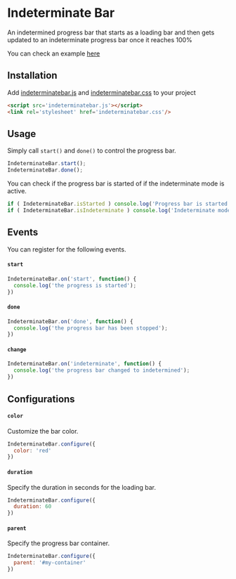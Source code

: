 # Indeterminate Bar

An indetermined progress bar that starts as a loading bar and then gets updated
to an indeterminate progress bar once it reaches 100%

You can check an example [here](https://erremauro.github.io/indeterminate-bar/)

## Installation

Add [indeterminatebar.js]() and [indeterminatebar.css]() to your project

```html
<script src='indeterminatebar.js'></script>
<link rel='stylesheet' href='indeterminatebar.css'/>
```

## Usage

Simply call `start()` and `done()` to control the progress bar.

```js
IndeterminateBar.start();
IndeterminateBar.done();
```

You can check if the progress bar is started of if the indeterminate mode is
active.

```js
if ( IndeterminateBar.isStarted ) console.log('Progress bar is started')
if ( IndeterminateBar.isIndeterminate ) console.log('Indeterminate mode active')
````

## Events

You can register for the following events.

#### `start`

```js
IndeterminateBar.on('start', function() {
  console.log('the progress is started');
})
```

#### `done`

```js
IndeterminateBar.on('done', function() {
  console.log('the progress bar has been stopped');
})
```

#### `change`

```js
IndeterminateBar.on('indeterminate', function() {
  console.log('the progress bar changed to indetermined');
})
```

## Configurations

#### `color`

Customize the bar color.

```js
IndeterminateBar.configure({
  color: 'red'
})
```

#### `duration`

Specify the duration in seconds for the loading bar.

```js
IndeterminateBar.configure({
  duration: 60
})
```

#### `parent`

Specify the progress bar container.

```js
IndeterminateBar.configure({
  parent: '#my-container'
})
```
